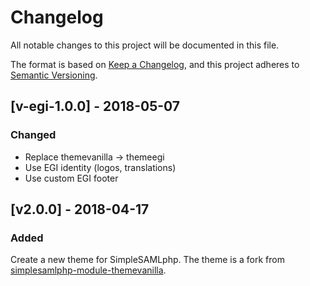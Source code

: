 # Changelog
All notable changes to this project will be documented in this file.

The format is based on [Keep a Changelog](https://keepachangelog.com/en/1.0.0/),
and this project adheres to [Semantic Versioning](https://semver.org/spec/v2.0.0.html).


## [v-egi-1.0.0] - 2018-05-07

### Changed
- Replace themevanilla -> themeegi 
- Use EGI identity (logos, translations)
- Use custom EGI footer

## [v2.0.0] - 2018-04-17

### Added
Create a new theme for SimpleSAMLphp. The theme is a fork from [simplesamlphp-module-themevanilla](https://github.com/rciam/simplesamlphp-module-themevanilla).
